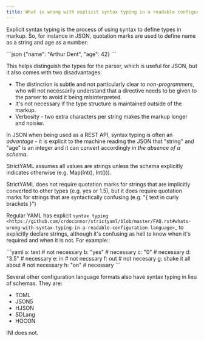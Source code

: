 ```yaml
---
title: What is wrong with explicit syntax typing in a readable configuration language?
---
```


Explicit syntax typing is the process of using syntax to define types in markup. So, for instance in JSON, quotation marks are used to define name as a string and age as a number:

´´´json
{"name": "Arthur Dent", "age": 42}
´´´

This helps distinguish the types for the parser, which is useful for JSON, but it also comes with two disadvantages:

- The distinction is subtle and not particularly clear to *non-programmers*, who will not necessarily understand that a directive needs to be given to the parser to avoid it being misinterpreted.
- It's not necessary if the type structure is maintained outside of the markup.
- Verbosity - two extra characters per string makes the markup longer and noisier.

In JSON when being used as a REST API, syntax typing is often an *advantage* - it is explicit to the machine reading the JSON that "string" and "age" is an integer and it can convert accordingly *in the absence of a schema*.

StrictYAML assumes all values are strings unless the schema explicitly indicates otherwise (e.g. Map(Int(), Int())).

StrictYAML does not require quotation marks for strings that are implicitly converted to other types (e.g. yes or 1.5), but it does require quotation marks for strings that are syntactically confusing (e.g. "{ text in curly brackets }")

Regular YAML has explicit `syntax typing <https://github.com/crdoconnor/strictyaml/blob/master/FAQ.rst#whats-wrong-with-syntax-typing-in-a-readable-configuration-language>`_
to explicitly declare strings, although it's confusing as hell to know when it's required and when it is not. For example::

´´´yaml
  a: text               # not necessary
  b: "yes"              # necessary
  c: "0"                # necessary
  d: "3.5"              # necessary
  e: in                 # not necssary
  f: out                # not necesary
  g: shake it all about # not necessary
  h: "on"               # necessary
´´´

Several other configuration language formats also have syntax typing in lieu of schemas. They are:

- TOML
- JSON5
- HJSON
- SDLang
- HOCON

INI does not.

